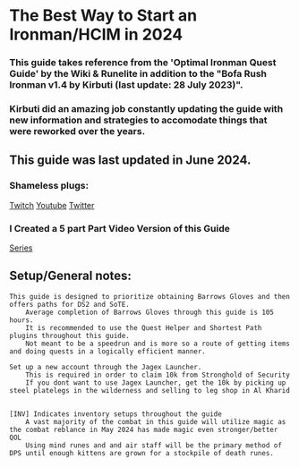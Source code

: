 # The Best Way to Start an Ironman/HCIM in 2024

### This guide takes reference from the 'Optimal Ironman Quest Guide' by the Wiki & Runelite in addition to the "Bofa Rush Ironman v1.4 by Kirbuti (last update: 28 July 2023)". 
###	Kirbuti did an amazing job constantly updating the guide with new information and strategies to accomodate things that were reworked over the years.	



## This guide was last updated in June 2024.

### Shameless plugs:
[Twitch](https://www.twitch.tv/Dunking_Oreos)
[Youtube](https://www.youtube.com/Dunking_Oreos)
[Twitter](https://www.twitter.com/Dunking_Oreos)

### I Created a 5 part Part Video Version of this Guide
[Series](Link)



## Setup/General notes:
	This guide is designed to prioritize obtaining Barrows Gloves and then offers paths for DS2 and SoTE.
		Average completion of Barrows Gloves through this guide is 105 hours.
		It is recommended to use the Quest Helper and Shortest Path plugins throughout this guide.
		Not meant to be a speedrun and is more so a route of getting items and doing quests in a logically efficient manner.

	Set up a new account through the Jagex Launcher.
		This is required in order to claim 10k from Stronghold of Security
		If you dont want to use Jagex Launcher, get the 10k by picking up steel platelegs in the wilderness and selling to leg shop in Al Kharid


	[INV] Indicates inventory setups throughout the guide
		A vast majority of the combat in this guide will utilize magic as the combat reblance in May 2024 has made magic even stronger/better QOL
		Using mind runes and and air staff will be the primary method of DPS until enough kittens are grown for a stockpile of death runes.

